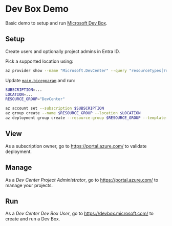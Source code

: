 # Dev Box Demo

Basic demo to setup and run [Microsoft Dev Box](https://azure.microsoft.com/en-us/products/dev-box/).

## Setup

Create users and optionally project admins in Entra ID.

Pick a supported location using:

```bash
az provider show --name "Microsoft.DevCenter" --query "resourceTypes[?resourceType=='devcenters'].locations"
```

Update [`main.bicepparam`](./main.bicepparam) and run:

```bash
SUBSCRIPTION=...
LOCATION=...
RESOURCE_GROUP="DevCenter"

az account set --subscription $SUBSCRIPTION
az group create --name $RESOURCE_GROUP --location $LOCATION
az deployment group create --resource-group $RESOURCE_GROUP --template-file main.bicep --parameters main.bicepparam
```

## View

As a subscription owner, go to <https://portal.azure.com/> to validate deployment.

## Manage

As a *Dev Center Project Administrator*, go to <https://portal.azure.com/> to manage your projects.

## Run

As a *Dev Center Dev Box User*, go to <https://devbox.microsoft.com/> to create and run a Dev Box.
